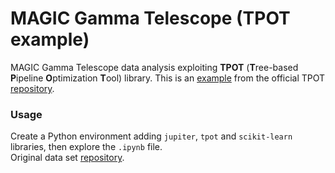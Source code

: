 # MAGIC Gamma Telescope (TPOT example)
MAGIC Gamma Telescope data analysis exploiting **TPOT** (**T**ree-based **P**ipeline **O**ptimization **T**ool) library. This is an [example](https://github.com/EpistasisLab/tpot/tree/master/tutorials/MAGIC%20Gamma%20Telescope) from the official TPOT [repository](https://github.com/EpistasisLab/tpot).

### Usage
Create a Python environment adding `jupiter`, `tpot` and `scikit-learn` libraries, then explore the `.ipynb` file.<br>Original data set [repository](https://archive.ics.uci.edu/ml/datasets/MAGIC+Gamma+Telescope).  
